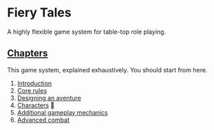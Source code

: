 # Fiery Tales

A highly flexible game system for table-top role playing.

## [Chapters](/chapters/)

This game system, explained exhaustively.
You should start from here.

1. [Introduction](/chapters/01-intro/english.md)
2. [Core rules](/chapters/02-core/english.md)
3. [Designing an aventure](/chapters/03-adventure/english.md)
4. [Characters](/chapters/04-characters/english.md) 🚧
5. [Additional gameplay mechanics](/chapters/05-mechanics/english.md)
6. [Advanced combat](/chapters/06-combat/english.md)
